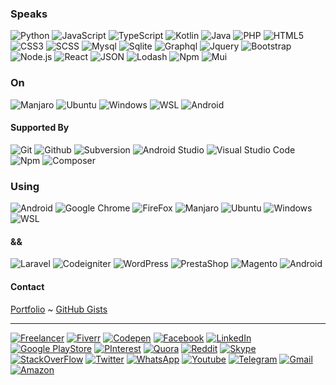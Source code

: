 ### Speaks

![Python](https://img.shields.io/badge/-Python-000?&logo=Python)
![JavaScript](https://img.shields.io/badge/-JavaScript-000?&logo=JavaScript)
![TypeScript](https://img.shields.io/badge/-TypeScript-000?&logo=TypeScript)
![Kotlin](https://img.shields.io/badge/-Kotlin-000?&logo=kotlin)
![Java](https://img.shields.io/badge/-Java-000?&logo=java)
![PHP](https://img.shields.io/badge/-PHP-000?&logo=php)
![HTML5](https://img.shields.io/badge/-HTML5-000?&logo=html5)
![CSS3](https://img.shields.io/badge/-CSS3-000?&logo=css3)
![SCSS](https://img.shields.io/badge/-SCSS-000?&logo=sass)
![Mysql](https://img.shields.io/badge/-Mysql-000?&logo=mysql)
![Sqlite](https://img.shields.io/badge/-Sqlite-000?&logo=sqlite)
![Graphql](https://img.shields.io/badge/-Graphql-000?&logo=graphql)
![Jquery](https://img.shields.io/badge/-Jquery-000?&logo=jquery)
![Bootstrap](https://img.shields.io/badge/-Bootstrap-000?&logo=bootstrap)
![Node.js](https://img.shields.io/badge/-Node.js-000?&logo=node.js)
![React](https://img.shields.io/badge/-React-000?&logo=React)
![JSON](https://img.shields.io/badge/-JSON-000?&logo=json)
![Lodash](https://img.shields.io/badge/-Lodash-000?&logo=lodash)
![Npm](https://img.shields.io/badge/-Npm-000?&logo=npm)
![Mui](https://img.shields.io/badge/-Mui-000?&logo=mui)

### On

![Manjaro](https://img.shields.io/badge/-Manjaro-000?&logo=manjaro)
![Ubuntu](https://img.shields.io/badge/-Ubuntu-000?&logo=ubuntu)
![Windows](https://img.shields.io/badge/-Windows-000?&logo=windows)
![WSL](https://img.shields.io/badge/-WSL-000?&logo=ubuntu)
![Android](https://img.shields.io/badge/-Android-000?&logo=android)

#### Supported By

![Git](https://img.shields.io/badge/-Git-000?&logo=git)
![Github](https://img.shields.io/badge/-Github-000?&logo=github)
![Subversion](https://img.shields.io/badge/-Subversion-000?&logo=subversion)
![Android Studio](https://img.shields.io/badge/-Android%20Studio-000?&logo=androidstudio)
![Visual Studio Code](https://img.shields.io/badge/-Visual%20Studio%20Code-000?&logo=visualstudiocode)
![Npm](https://img.shields.io/badge/-Npm-000?&logo=npm)
![Composer](https://img.shields.io/badge/-Composer-000?&logo=composer)

### Using

![Android](https://img.shields.io/badge/-Android-000?&logo=android)
![Google Chrome](https://img.shields.io/badge/-Google%20Chrome-000?&logo=googlechrome)
![FireFox](https://img.shields.io/badge/-Firefox-000?&logo=firefox)
![Manjaro](https://img.shields.io/badge/-Manjaro-000?&logo=manjaro)
![Ubuntu](https://img.shields.io/badge/-Ubuntu-000?&logo=ubuntu)
![Windows](https://img.shields.io/badge/-Windows-000?&logo=windows)
![WSL](https://img.shields.io/badge/-WSL-000?&logo=ubuntu)

#### &&

![Laravel](https://img.shields.io/badge/-Laravel-000?&logo=laravel)
![Codeigniter](https://img.shields.io/badge/-Codeigniter-000?&logo=codeigniter)
![WordPress](https://img.shields.io/badge/-WordPress-000?&logo=wordpress)
![PrestaShop](https://img.shields.io/badge/-PrestaShop-000?&logo=prestashop)
![Magento](https://img.shields.io/badge/-Magento-000?&logo=magento)
![Android](https://img.shields.io/badge/-Android-000?&logo=android)

#### Contact

[Portfolio](https://tyganeutronics.com) ~ [GitHub Gists](https://gists.github.com/richard-muvirimi)

---

[![Freelancer](https://img.shields.io/badge/-Freelancer-000?&logo=freelancer)](https://www.freelancer.com/u/tygalive.html)
[![Fiverr](https://img.shields.io/badge/-Fiverr-000?&logo=fiverr)](https://www.fiverr.com/richardmuvirimi)
[![Codepen](https://img.shields.io/badge/-Codepen-000?&logo=Codepen)](https://codepen.io/tygalive)
[![Facebook](https://img.shields.io/badge/-Facebook-000?&logo=facebook)](https://www.facebook.com/richard.muvirimi)
[![LinkedIn](https://img.shields.io/badge/-LinkedIn-000?&logo=linkedin)](https://www.linkedin.com/in/richard-muvirimi-0a7744123)
[![Google PlayStore](https://img.shields.io/badge/-Google%20PlayStore-000?&logo=googleplay)](https://play.google.com/store/apps/dev?id=4619823602934104438)
[![PInterest](https://img.shields.io/badge/-PInterest-000?&logo=pinterest)](https://www.pinterest.com/richardmuvirimi/)
[![Quora](https://img.shields.io/badge/-Quora-000?&logo=quora)](https://www.quora.com/profile/Richard-Muvirimi)
[![Reddit](https://img.shields.io/badge/-Reddit-000?&logo=reddit)](https://www.reddit.com/user/tygalive)
[![Skype](https://img.shields.io/badge/-Skype-000?&logo=skype)](skype:tygalive_1?chat)
[![StackOverFlow](https://img.shields.io/badge/-StackOverFlow-000?&logo=stackoverflow)](https://stackoverflow.com/users/5956589/richard-muvirimi)
[![Twitter](https://img.shields.io/badge/-Twitter-000?&logo=twitter)](https://twitter.com/rich4rdmuvirimi)
[![WhatsApp](https://img.shields.io/badge/-WhatsApp-000?&logo=whatsapp)](https://wa.me/263774790262)
[![Youtube](https://img.shields.io/badge/-Youtube-000?&logo=youtube)](https://www.youtube.com/channel/UC5rQScP8BWDiFaHnzAyfMhw)
[![Telegram](https://img.shields.io/badge/-Telegram-000?&logo=telegram)](https://t.me/RichardMuvirimi)
[![Gmail](https://img.shields.io/badge/-Gmail-000?&logo=gmail)](mailto:rich4ardmuvirimi@gmail.com?Subject=Hello+Richard)
[![Amazon](https://img.shields.io/badge/-Amazon-000?&logo=amazon)](https://www.amazon.com/s?i=mobile-apps&rh=p_4%3ATyga+Neutronics&search-type=ss&ref=nav_custrec_signin)
